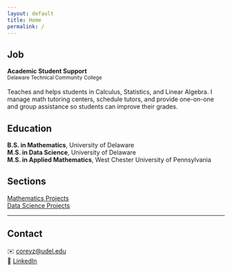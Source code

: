 ```yaml
---
layout: default
title: Home
permalink: /
---
```




## Job

**Academic Student Support** <br>
<small>Delaware Technical Community College</small>  <br><br>
Teaches and helps students in Calculus, Statistics, and Linear Algebra. I manage math tutoring centers, schedule tutors, and provide one-on-one and group assistance so students can improve their grades.


## Education

**B.S. in Mathematics**, University of Delaware  
**M.S. in Data Science**, University of Delaware  
**M.S. in Applied Mathematics**, West Chester University of Pennsylvania





## Sections

 [Mathematics Projects](math/)  
 [Data Science Projects](data-science/)
 
---





## Contact

✉️ [coreyz@udel.edu](mailto:coreyz@udel.edu)  
🔗 [LinkedIn](https://www.linkedin.com/in/corey-zhang-m-s/)

